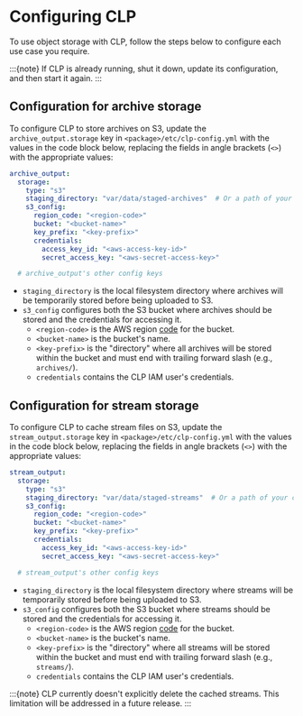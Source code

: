 # Configuring CLP

To use object storage with CLP, follow the steps below to configure each use case you require.

:::{note}
If CLP is already running, shut it down, update its configuration, and then start it again.
:::

## Configuration for archive storage

To configure CLP to store archives on S3, update the `archive_output.storage` key in
`<package>/etc/clp-config.yml` with the values in the code block below, replacing the fields in
angle brackets (`<>`) with the appropriate values:

```yaml
archive_output:
  storage:
    type: "s3"
    staging_directory: "var/data/staged-archives"  # Or a path of your choosing
    s3_config:
      region_code: "<region-code>"
      bucket: "<bucket-name>"
      key_prefix: "<key-prefix>"
      credentials:
        access_key_id: "<aws-access-key-id>"
        secret_access_key: "<aws-secret-access-key>"

  # archive_output's other config keys
```

* `staging_directory` is the local filesystem directory where archives will be temporarily stored
  before being uploaded to S3.
* `s3_config` configures both the S3 bucket where archives should be stored and the credentials
  for accessing it.
  * `<region-code>` is the AWS region [code][aws-region-codes] for the bucket.
  * `<bucket-name>` is the bucket's name.
  * `<key-prefix>` is the "directory" where all archives will be stored within the bucket and
    must end with trailing forward slash (e.g., `archives/`).
  * `credentials` contains the CLP IAM user's credentials.

## Configuration for stream storage

To configure CLP to cache stream files on S3, update the `stream_output.storage` key in
`<package>/etc/clp-config.yml` with the values in the code block below, replacing the fields in
angle brackets (`<>`) with the appropriate values:

```yaml
stream_output:
  storage:
    type: "s3"
    staging_directory: "var/data/staged-streams"  # Or a path of your choosing
    s3_config:
      region_code: "<region-code>"
      bucket: "<bucket-name>"
      key_prefix: "<key-prefix>"
      credentials:
        access_key_id: "<aws-access-key-id>"
        secret_access_key: "<aws-secret-access-key>"

  # stream_output's other config keys
```

* `staging_directory` is the local filesystem directory where streams will be temporarily stored
  before being uploaded to S3.
* `s3_config` configures both the S3 bucket where streams should be stored and the credentials
  for accessing it.
  * `<region-code>` is the AWS region [code][aws-region-codes] for the bucket.
  * `<bucket-name>` is the bucket's name.
  * `<key-prefix>` is the "directory" where all streams will be stored within the bucket and
    must end with trailing forward slash (e.g., `streams/`).
  * `credentials` contains the CLP IAM user's credentials.

:::{note}
CLP currently doesn't explicitly delete the cached streams. This limitation will be addressed in a
future release.
:::

[aws-region-codes]: https://docs.aws.amazon.com/AmazonRDS/latest/UserGuide/Concepts.RegionsAndAvailabilityZones.html#Concepts.RegionsAndAvailabilityZones.Availability
